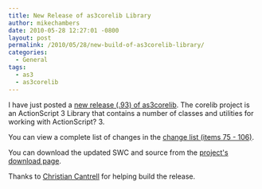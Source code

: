 ```yaml
---
title: New Release of as3corelib Library
author: mikechambers
date: 2010-05-28 12:27:01 -0800
layout: post
permalink: /2010/05/28/new-build-of-as3corelib-library/
categories:
  - General
tags:
  - as3
  - as3corelib
---
```


I have just posted a [new release (.93) of as3corelib][1]. The corelib project is an ActionScript 3 Library that contains a number of classes and utilities for working with ActionScript? 3. 

You can view a complete list of changes in the [change list (items 75 - 106)][2].

You can download the updated SWC and source from the [project's download page][1].

Thanks to [Christian Cantrell][3] for helping build the release.

 [1]: http://code.google.com/p/as3corelib/downloads/list
 [2]: http://code.google.com/p/as3corelib/source/list?num=75&start=116
 [3]: http://blogs.adobe.com/cantrell/